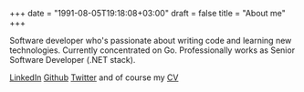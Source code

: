 +++
date = "1991-08-05T19:18:08+03:00"
draft = false
title = "About me"
+++

Software developer who's passionate about writing code and learning new technologies. Currently concentrated on Go. Professionally works as Senior Software Developer (.NET stack).

<a href="https://www.linkedin.com/pub/dmitri-logvinenko/35/2a1/1a1" target="_blank">LinkedIn</a>
<a href="https://github.com/VorT3x" target="_blank">Github</a>
<a href="https://twitter.com/VorT3x" target="_blank">Twitter</a>
and of course my <a href="https://goo.gl/dD3cS2" target="_blank">CV</a>
